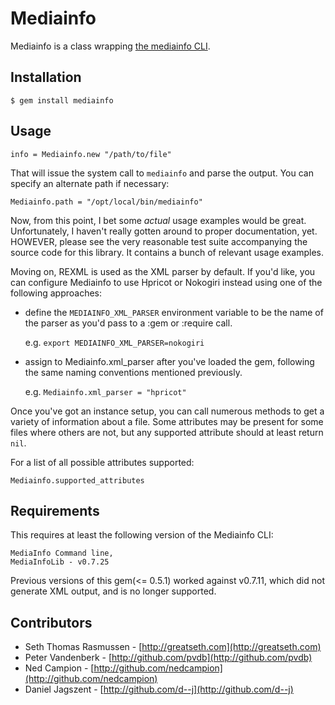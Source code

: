 # Mediainfo

Mediainfo is a class wrapping [the mediainfo CLI](http://mediainfo.sourceforge.net).

## Installation
  
    $ gem install mediainfo
  
## Usage
  
    info = Mediainfo.new "/path/to/file"
  
That will issue the system call to `mediainfo` and parse the output. 
You can specify an alternate path if necessary:
  
    Mediainfo.path = "/opt/local/bin/mediainfo"
  

Now, from this point, I bet some *actual* usage examples would be great. Unfortunately, 
I haven't really gotten around to proper documentation, yet. HOWEVER, please see the 
very reasonable test suite accompanying the source code for this library. It contains 
a bunch of relevant usage examples.

Moving on, REXML is used as the XML parser by default. If you'd like, you can 
configure Mediainfo to use Hpricot or Nokogiri instead using one of 
the following approaches:

  * define the `MEDIAINFO_XML_PARSER` environment variable to be the 
    name of the parser as you'd pass to a :gem or :require call. 
    
    e.g. `export MEDIAINFO_XML_PARSER=nokogiri`
    
  * assign to Mediainfo.xml_parser after you've loaded the gem, 
    following the same naming conventions mentioned previously.
    
    e.g. `Mediainfo.xml_parser = "hpricot"`
    

Once you've got an instance setup, you can call numerous methods to get 
a variety of information about a file. Some attributes may be present 
for some files where others are not, but any supported attribute 
should at least return `nil`.

For a list of all possible attributes supported:
  
    Mediainfo.supported_attributes
  
## Requirements

This requires at least the following version of the Mediainfo CLI:
  
    MediaInfo Command line,
    MediaInfoLib - v0.7.25
  
Previous versions of this gem(<= 0.5.1) worked against v0.7.11, which did not 
generate XML output, and is no longer supported.

## Contributors

* Seth Thomas Rasmussen - [http://greatseth.com](http://greatseth.com)
* Peter Vandenberk      - [http://github.com/pvdb](http://github.com/pvdb)
* Ned Campion           - [http://github.com/nedcampion](http://github.com/nedcampion)
* Daniel Jagszent       - [http://github.com/d--j](http://github.com/d--j)
